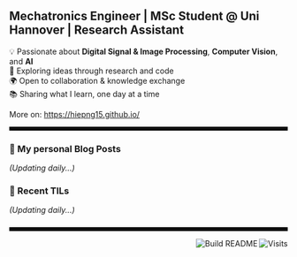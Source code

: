 ## Mechatronics Engineer | MSc Student @ Uni Hannover | Research Assistant

💡 Passionate about **Digital Signal & Image Processing**, **Computer Vision**, and **AI**   
🚀 Exploring ideas through research and code  
🌍 Open to collaboration & knowledge exchange  
📚 Sharing what I learn, one day at a time 

More on: https://hiepng15.github.io/

<hr style="border: 3px solid #000000;" />


### 📰 My personal Blog Posts
<!-- BLOG_SECTION -->
*(Updating daily...)*
<!-- END_BLOG_SECTION -->

### 📝 Recent TILs
<!-- TIL_SECTION -->
*(Updating daily...)*
<!-- END_TIL_SECTION -->

###
<hr style="border: 3px solid #000000;" />

<a href="https://visitor-badge.laobi.icu/badge?page_id=hiepng15.hiepng15&title=Visits">
  <img src="https://visitor-badge.laobi.icu/badge?page_id=hiepng15.hiepng15&title=Visits" align="right" alt="Visits" />
</a>

<a href="https://github.com/hiepng15/hiepng15/actions">
  <img src="https://img.shields.io/badge/Build%20README-passing-brightgreen?logo=githubactions&logoColor=white" align="right" alt="Build README" />
</a>








